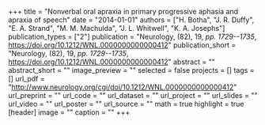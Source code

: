 +++
title = "Nonverbal oral apraxia in primary progressive aphasia and apraxia of speech"
date = "2014-01-01"
authors = ["H. Botha", "J. R. Duffy", "E. A. Strand", "M. M. Machulda", "J. L. Whitwell", "K. A. Josephs"]
publication_types = ["2"]
publication = "Neurology, (82), 19, _pp. 1729--1735_, https://doi.org/10.1212/WNL.0000000000000412"
publication_short = "Neurology, (82), 19, _pp. 1729--1735_, https://doi.org/10.1212/WNL.0000000000000412"
abstract = ""
abstract_short = ""
image_preview = ""
selected = false
projects = []
tags = []
url_pdf = "http://www.neurology.org/cgi/doi/10.1212/WNL.0000000000000412"
url_preprint = ""
url_code = ""
url_dataset = ""
url_project = ""
url_slides = ""
url_video = ""
url_poster = ""
url_source = ""
math = true
highlight = true
[header]
image = ""
caption = ""
+++
